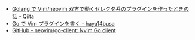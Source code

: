 - [Golang で Vim/neovim 双方で動くセレクタ系のプラグインを作ったときの話 - Qiita](https://qiita.com/hrsh7th@github/items/7430822bf906d2df99c3)
- [Go で Vim プラグインを書く - haya14busa](http://haya14busa.com/vim-go-client/)
- [GitHub - neovim/go-client: Nvim Go client](https://github.com/neovim/go-client)
